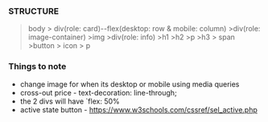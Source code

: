 ### STRUCTURE

> body
    > div(role: card)--flex(desktop: row & mobile: column)
        >div(role: image-container)
            >img
        >div(role: info)
            >h1
            >h2
            >p
            >h3 > span
            >button > icon > p


### Things to note
- change image for when its desktop or mobile using media queries
- cross-out price - text-decoration: line-through;
- the 2 divs will have `flex: 50%
- active state button - https://www.w3schools.com/cssref/sel_active.php
